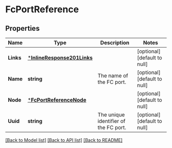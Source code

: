 # FcPortReference

## Properties
Name | Type | Description | Notes
------------ | ------------- | ------------- | -------------
**Links** | [***InlineResponse201Links**](inline_response_201__links.md) |  | [optional] [default to null]
**Name** | **string** | The name of the FC port.  | [optional] [default to null]
**Node** | [***FcPortReferenceNode**](fc_port_reference_node.md) |  | [optional] [default to null]
**Uuid** | **string** | The unique identifier of the FC port.  | [optional] [default to null]

[[Back to Model list]](../README.md#documentation-for-models) [[Back to API list]](../README.md#documentation-for-api-endpoints) [[Back to README]](../README.md)


